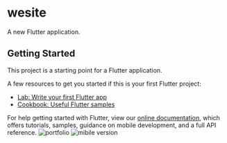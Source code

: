 # wesite

A new Flutter application.

## Getting Started

This project is a starting point for a Flutter application.

A few resources to get you started if this is your first Flutter project:

- [Lab: Write your first Flutter app](https://flutter.dev/docs/get-started/codelab)
- [Cookbook: Useful Flutter samples](https://flutter.dev/docs/cookbook)

For help getting started with Flutter, view our
[online documentation](https://flutter.dev/docs), which offers tutorials,
samples, guidance on mobile development, and a full API reference.
![portfolio](https://user-images.githubusercontent.com/64829540/90174785-55266a00-ddc8-11ea-80a1-fd103ccb0224.PNG)
![mibile version](https://user-images.githubusercontent.com/64829540/90175052-b0585c80-ddc8-11ea-932b-f6ad1e253109.PNG)

